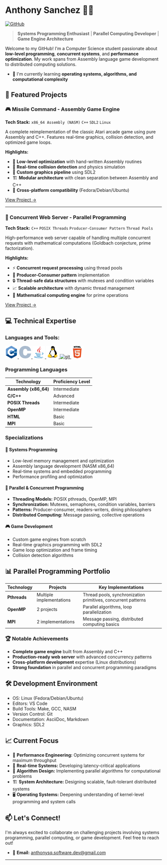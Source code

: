 # Anthony Sanchez 👨‍💻

[![GitHub](https://img.shields.io/badge/GitHub-100000?style=for-the-badge&logo=github&logoColor=white)](https://github.com/AnthonyGSQ)

> **Systems Programming Enthusiast** | **Parallel Computing Developer** | **Game Engine Architecture**

Welcome to my GitHub! I'm a Computer Science student passionate about **low-level programming**, **concurrent systems**, and **performance optimization**. My work spans from Assembly language game development to distributed computing solutions.

- 🌱 I'm currently learning **operating systems, algorithms, and computational complexity**
## 🚀 Featured Projects

### 🎮 Missile Command - Assembly Game Engine
**Tech Stack:** `x86_64 Assembly (NASM)` `C++` `SDL2` `Linux`

A complete reimplementation of the classic Atari arcade game using pure Assembly and C++. Features real-time graphics, collision detection, and optimized game loops.

**Highlights:**
- 🔧 **Low-level optimization** with hand-written Assembly routines
- 🎯 **Real-time collision detection** and physics simulation  
- 🎨 **Custom graphics pipeline** using SDL2
- 🏗️ **Modular architecture** with clean separation between Assembly and C++
- 📱 **Cross-platform compatibility** (Fedora/Debian/Ubuntu)

[View Project →](https://github.com/AnthonyGSQ/ProyectoEnsamblador)

---

### 🧵 Concurrent Web Server - Parallel Programming
**Tech Stack:** `C++` `POSIX Threads` `Producer-Consumer Pattern` `Thread Pools`

High-performance web server capable of handling multiple concurrent requests with mathematical computations (Goldbach conjecture, prime factorization).

**Highlights:**
- ⚡ **Concurrent request processing** using thread pools
- 🔄 **Producer-Consumer pattern** implementation
- 🔒 **Thread-safe data structures** with mutexes and condition variables
- 📈 **Scalable architecture** with dynamic thread management
- 🧮 **Mathematical computing engine** for prime operations

[View Project →](https://github.com/AnthonyGSQ/MonkeyThreads)

## 💻 Technical Expertise

<h3 align="left">Languages and Tools:</h3>
<p align="left">
  <a href="https://www.w3schools.com/cpp/" target="_blank" rel="noreferrer">
    <img src="https://raw.githubusercontent.com/devicons/devicon/master/icons/cplusplus/cplusplus-original.svg" alt="cplusplus" width="40" height="40"/>
  </a>
  <a href="https://www.w3schools.com/c/" target="_blank" rel="noreferrer">
    <img src="https://raw.githubusercontent.com/devicons/devicon/master/icons/c/c-original.svg" alt="c" width="40" height="40"/>
  </a>
  <a href="https://www.java.com" target="_blank" rel="noreferrer">
    <img src="https://raw.githubusercontent.com/devicons/devicon/master/icons/java/java-original.svg" alt="java" width="40" height="40"/>
  </a>
  <a href="https://www.linux.org/" target="_blank" rel="noreferrer">
    <img src="https://raw.githubusercontent.com/devicons/devicon/master/icons/linux/linux-original.svg" alt="linux" width="40" height="40"/>
  </a>
  <a href="https://git-scm.com/" target="_blank" rel="noreferrer">
    <img src="https://www.vectorlogo.zone/logos/git-scm/git-scm-icon.svg" alt="git" width="40" height="40"/>
  </a>
  <a href="https://www.w3.org/html/" target="_blank" rel="noreferrer">
    <img src="https://raw.githubusercontent.com/devicons/devicon/master/icons/html5/html5-original-wordmark.svg" alt="html5" width="40" height="40"/>
  </a>
</p>

### Programming Languages

| Technology | Proficiency Level |
|------------|------------------|
| **Assembly (x86_64)** | Intermediate |
| **C/C++** | Advanced |
| **POSIX Threads** | Intermediate |
| **OpenMP** | Intermediate |
| **HTML** | Basic |
| **MPI** | Basic |

### Specializations

#### 🔧 **Systems Programming**
- Low-level memory management and optimization
- Assembly language development (NASM x86_64)
- Real-time systems and embedded programming
- Performance profiling and optimization

#### 🧵 **Parallel & Concurrent Programming**
- **Threading Models:** POSIX pthreads, OpenMP, MPI
- **Synchronization:** Mutexes, semaphores, condition variables, barriers
- **Patterns:** Producer-consumer, readers-writers, dining philosophers
- **Distributed Computing:** Message passing, collective operations

#### 🎮 **Game Development**
- Custom game engines from scratch
- Real-time graphics programming with SDL2
- Game loop optimization and frame timing
- Collision detection algorithms

## 📊 Parallel Programming Portfolio

| Technology | Projects | Key Implementations |
|------------|----------|-------------------|
| **Pthreads** | Multiple implementations | Thread pools, synchronization primitives, concurrent patterns |
| **OpenMP** | 2 projects | Parallel algorithms, loop parallelization |
| **MPI** | 2 implementations | Message passing, distributed computing basics |

### 🏆 Notable Achievements
- **Complete game engine** built from Assembly and C++
- **Production-ready web server** with advanced concurrency patterns
- **Cross-platform development** expertise (Linux distributions)
- **Strong foundation** in parallel and concurrent programming paradigms

## 🛠️ Development Environment

- OS: Linux (Fedora/Debian/Ubuntu)
- Editors: VS Code
- Build Tools: Make, GCC, NASM
- Version Control: Git
- Documentation: AsciiDoc, Markdown
- Graphics: SDL2

## 📈 Current Focus

- 🔬 **Performance Engineering:** Optimizing concurrent systems for maximum throughput
- 🎯 **Real-time Systems:** Developing latency-critical applications
- 🧠 **Algorithm Design:** Implementing parallel algorithms for computational problems
- 🏗️ **System Architecture:** Designing scalable, fault-tolerant distributed systems
- 🖥️ **Operating Systems:** Deepening understanding of kernel-level programming and system calls

## 📫 Let's Connect!

I'm always excited to collaborate on challenging projects involving systems programming, parallel computing, or game development. Feel free to reach out!

- 📧 **Email:** [anthonysq.software.dev@gmail.com](mailto:anthonysq.software.dev@gmail.com)
---
